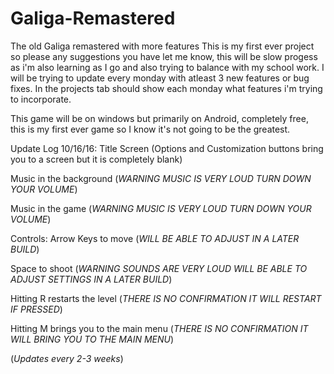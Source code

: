 # Galiga-Remastered
The old Galiga remastered with more features
This is my first ever project so please any suggestions you have let me know, this will be slow progess as i'm also learning as I go and also trying to balance with my school work. I will be trying to update every monday with atleast 3 new features or bug fixes. In the projects tab should show each monday what features i'm trying to incorporate. 

This game will be on windows but primarily on Android, completely free, this is my first ever game so I know it's not going to be the greatest.

Update Log 10/16/16: 
Title Screen (Options and Customization buttons bring you to a screen but it is completely blank)

Music in the background (*WARNING MUSIC IS VERY LOUD TURN DOWN YOUR VOLUME*)

Music in the game (*WARNING MUSIC IS VERY LOUD TURN DOWN YOUR VOLUME*)

Controls: Arrow Keys to move (*WILL BE ABLE TO ADJUST IN A LATER BUILD*)

Space to shoot (*WARNING SOUNDS ARE VERY LOUD WILL BE ABLE TO ADJUST SETTINGS IN A LATER BUILD*)

Hitting R restarts the level (*THERE IS NO CONFIRMATION IT WILL RESTART IF PRESSED*)

Hitting M brings you to the main menu (*THERE IS NO CONFIRMATION IT WILL BRING YOU TO THE MAIN MENU*)

(*Updates every 2-3 weeks*)


